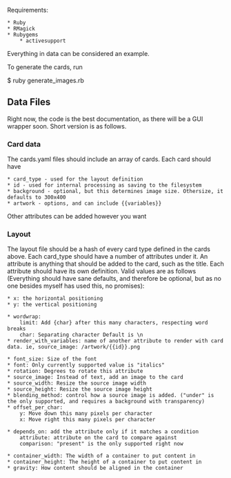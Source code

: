 Requirements:

    * Ruby
    * RMagick
    * Rubygems
        * activesupport

Everything in data can be considered an example.

To generate the cards, run

$ ruby generate_images.rb


## Data Files
Right now, the code is the best documentation, as there will be a GUI wrapper
soon. Short version is as follows.

### Card data
The cards.yaml files should include an array of cards. Each card should have

    * card_type - used for the layout definition
    * id - used for internal processing as saving to the filesystem
    * background - optional, but this determines image size. Othersize, it defaults to 300x400
    * artwork - options, and can include {{variables}}

Other attributes can be added however you want

### Layout
The layout file should be a hash of every card type defined in the cards above.
Each card_type should have a number of attributes under it. An attribute is
anything that should be added to the card, such as the title. Each attribute
should have its own definition. Valid values are as follows (Everything should
have sane defaults, and therefore be optional, but as no one besides myself has
used this, no promises):

    * x: the horizontal positioning
    * y: the vertical positioning

    * wordwrap:
        limit: Add {char} after this many characters, respecting word breaks
        char: Separating character Default is \n
    * render_with_variables: name of another attribute to render with card data. ie, source_image: /artwork/{{id}}.png

    * font_size: Size of the font
    * font: Only currently supported value is "italics"
    * rotation: Degrees to rotate this attribute
    * source_image: Instead of text, add an image to the card
    * source_width: Resize the source image width
    * source_height: Resize the source image height
    * blending_method: control how a source image is added. ("under" is the only supported, and requires a background with transparency)
    * offset_per_char:
        y: Move down this many pixels per character
        x: Move right this many pixels per character

    * depends_on: add the attribute only if it matches a condition
        attribute: attribute on the card to compare against
        comparison: "present" is the only supported right now

    * container_width: The width of a container to put content in
    * container_height: The height of a container to put content in
    * gravity: How content should be aligned in the container

